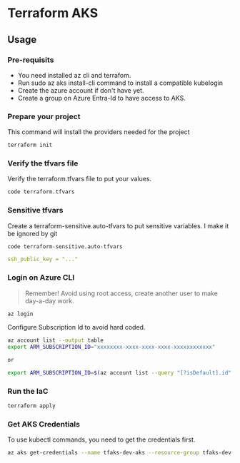 # Terraform AKS


## Usage

### Pre-requisits

- You need installed az cli and terrafom.
- Run sudo az aks install-cli command to install a compatible kubelogin
- Create the azure account if don't have yet.
- Create a group on Azure Entra-Id to have access to AKS.

### Prepare your project

This command will install the providers needed for the project

```bash
terraform init
```

### Verify the tfvars file

Verify the terraform.tfvars file to put your values.

```bash
code terraform.tfvars
```

### Sensitive tfvars
Create a terraform-sensitive.auto-tfvars to put sensitive variables. I make it be ignored by git

```bash
code terraform-sensitive.auto-tfvars
```

```yaml
ssh_public_key = "..."
```

### Login on Azure CLI

> Remember! Avoid using root access, create another user to make day-a-day work.

```bash
az login
```

Configure Subscription Id to avoid hard coded.

```bash
az account list --output table
export ARM_SUBSCRIPTION_ID="xxxxxxxx-xxxx-xxxx-xxxx-xxxxxxxxxxxx"

or

export ARM_SUBSCRIPTION_ID=$(az account list --query "[?isDefault].id" -o tsv)
```

### Run the IaC

```bash
terraform apply
```

### Get AKS Credentials

To use kubectl commands, you need to get the credentials first.

```bash
az aks get-credentials --name tfaks-dev-aks --resource-group tfaks-dev-rg
```
